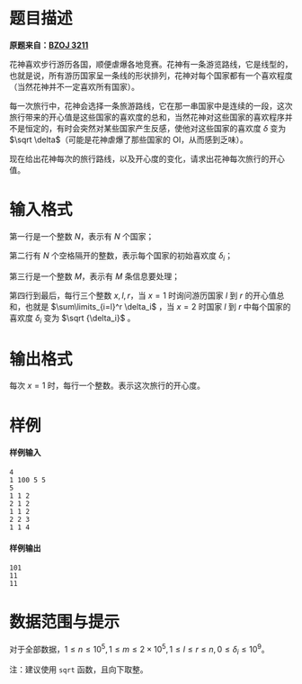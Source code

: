 
# 题目描述

**原题来自：[BZOJ 3211](https://www.lydsy.com/JudgeOnline/problem.php?id=3211)**

花神喜欢步行游历各国，顺便虐爆各地竞赛。花神有一条游览路线，它是线型的，也就是说，所有游历国家呈一条线的形状排列，花神对每个国家都有一个喜欢程度（当然花神并不一定喜欢所有国家）。

每一次旅行中，花神会选择一条旅游路线，它在那一串国家中是连续的一段，这次旅行带来的开心值是这些国家的喜欢度的总和，当然花神对这些国家的喜欢程序并不是恒定的，有时会突然对某些国家产生反感，使他对这些国家的喜欢度 $\delta$ 变为 $\sqrt \delta$（可能是花神虐爆了那些国家的 OI，从而感到乏味）。

现在给出花神每次的旅行路线，以及开心度的变化，请求出花神每次旅行的开心值。

# 输入格式

第一行是一个整数 $N$，表示有 $N$ 个国家；

第二行有 $N$ 个空格隔开的整数，表示每个国家的初始喜欢度 $\delta_i$；

第三行是一个整数 $M$，表示有 $M$ 条信息要处理；

第四行到最后，每行三个整数 $x,l,r$，当 $x=1$ 时询问游历国家 $l$ 到 $r$ 的开心值总和，也就是 $\sum\limits_{i=l}^r \delta_i$ ，当 $x=2$ 时国家 $l$ 到 $r$ 中每个国家的喜欢度 $\delta_i$ 变为 $\sqrt {\delta_i}$ 。

# 输出格式

每次 $x=1$ 时，每行一个整数。表示这次旅行的开心度。

# 样例

#### 样例输入
```plain
4
1 100 5 5
5
1 1 2
2 1 2
1 1 2
2 2 3
1 1 4
```

#### 样例输出
```plain
101
11
11
```

# 数据范围与提示

对于全部数据，$1\le n\le 10^5,1\le m\le 2\times 10^5,1\le l\le r\le n,0\le \delta_i \le 10^9$。

注：建议使用 `sqrt` 函数，且向下取整。

